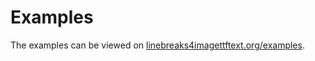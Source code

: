 # Examples

The examples can be viewed on [linebreaks4imagettftext.org/examples](http://linebreaks4imagettftext.org/examples/).
